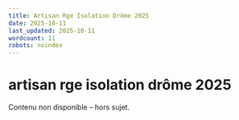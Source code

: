 ```yaml
---
title: Artisan Rge Isolation Drôme 2025
date: 2025-10-11
last_updated: 2025-10-11
wordcount: 11
robots: noindex
---
```


# artisan rge isolation drôme 2025

Contenu non disponible – hors sujet.